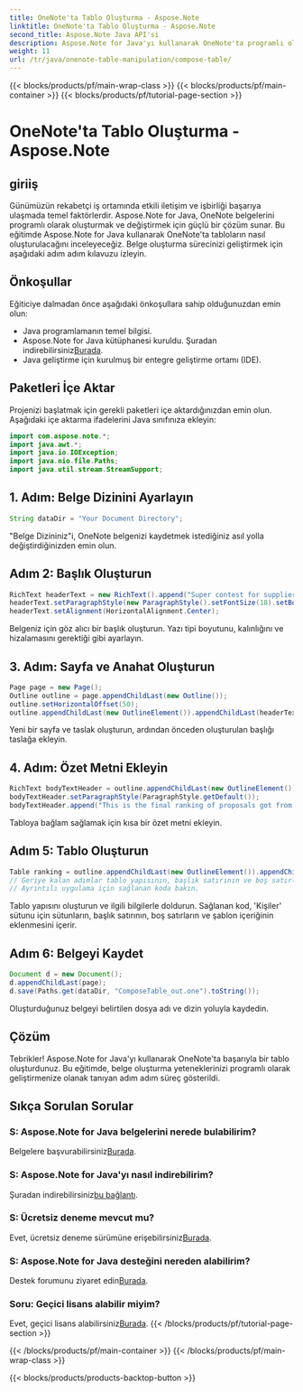 ```yaml
---
title: OneNote'ta Tablo Oluşturma - Aspose.Note
linktitle: OneNote'ta Tablo Oluşturma - Aspose.Note
second_title: Aspose.Note Java API'si
description: Aspose.Note for Java'yı kullanarak OneNote'ta programlı olarak tablo oluşturmayı öğrenin. Verimli belge oluşturmak için adım adım kılavuz.
weight: 11
url: /tr/java/onenote-table-manipulation/compose-table/
---
```


{{< blocks/products/pf/main-wrap-class >}}
{{< blocks/products/pf/main-container >}}
{{< blocks/products/pf/tutorial-page-section >}}

# OneNote'ta Tablo Oluşturma - Aspose.Note

## giriiş
Günümüzün rekabetçi iş ortamında etkili iletişim ve işbirliği başarıya ulaşmada temel faktörlerdir. Aspose.Note for Java, OneNote belgelerini programlı olarak oluşturmak ve değiştirmek için güçlü bir çözüm sunar. Bu eğitimde Aspose.Note for Java kullanarak OneNote'ta tabloların nasıl oluşturulacağını inceleyeceğiz. Belge oluşturma sürecinizi geliştirmek için aşağıdaki adım adım kılavuzu izleyin.
## Önkoşullar
Eğiticiye dalmadan önce aşağıdaki önkoşullara sahip olduğunuzdan emin olun:
- Java programlamanın temel bilgisi.
-  Aspose.Note for Java kütüphanesi kuruldu. Şuradan indirebilirsiniz[Burada](https://releases.aspose.com/note/java/).
- Java geliştirme için kurulmuş bir entegre geliştirme ortamı (IDE).
## Paketleri İçe Aktar
Projenizi başlatmak için gerekli paketleri içe aktardığınızdan emin olun. Aşağıdaki içe aktarma ifadelerini Java sınıfınıza ekleyin:
```java
import com.aspose.note.*;
import java.awt.*;
import java.io.IOException;
import java.nio.file.Paths;
import java.util.stream.StreamSupport;
```
## 1. Adım: Belge Dizinini Ayarlayın
```java
String dataDir = "Your Document Directory";
```
"Belge Dizininiz"i, OneNote belgenizi kaydetmek istediğiniz asıl yolla değiştirdiğinizden emin olun.
## Adım 2: Başlık Oluşturun
```java
RichText headerText = new RichText().append("Super contest for suppliers.");
headerText.setParagraphStyle(new ParagraphStyle().setFontSize(18).setBold(true));
headerText.setAlignment(HorizontalAlignment.Center);
```
Belgeniz için göz alıcı bir başlık oluşturun. Yazı tipi boyutunu, kalınlığını ve hizalamasını gerektiği gibi ayarlayın.
## 3. Adım: Sayfa ve Anahat Oluşturun
```java
Page page = new Page();
Outline outline = page.appendChildLast(new Outline());
outline.setHorizontalOffset(50);
outline.appendChildLast(new OutlineElement()).appendChildLast(headerText);
```
Yeni bir sayfa ve taslak oluşturun, ardından önceden oluşturulan başlığı taslağa ekleyin.
## 4. Adım: Özet Metni Ekleyin
```java
RichText bodyTextHeader = outline.appendChildLast(new OutlineElement()).appendChildLast(new RichText());
bodyTextHeader.setParagraphStyle(ParagraphStyle.getDefault());
bodyTextHeader.append("This is the final ranking of proposals got from our suppliers.");
```
Tabloya bağlam sağlamak için kısa bir özet metni ekleyin.
## Adım 5: Tablo Oluşturun
```java
Table ranking = outline.appendChildLast(new OutlineElement()).appendChildLast(new Table());
// Geriye kalan adımlar tablo yapısının, başlık satırının ve boş satırların eklenmesiyle ilgilidir.
// Ayrıntılı uygulama için sağlanan koda bakın.
```
Tablo yapısını oluşturun ve ilgili bilgilerle doldurun. Sağlanan kod, 'Kişiler' sütunu için sütunların, başlık satırının, boş satırların ve şablon içeriğinin eklenmesini içerir.
## Adım 6: Belgeyi Kaydet
```java
Document d = new Document();
d.appendChildLast(page);
d.save(Paths.get(dataDir, "ComposeTable_out.one").toString());
```
Oluşturduğunuz belgeyi belirtilen dosya adı ve dizin yoluyla kaydedin.
## Çözüm
Tebrikler! Aspose.Note for Java'yı kullanarak OneNote'ta başarıyla bir tablo oluşturdunuz. Bu eğitimde, belge oluşturma yeteneklerinizi programlı olarak geliştirmenize olanak tanıyan adım adım süreç gösterildi.
## Sıkça Sorulan Sorular
### S: Aspose.Note for Java belgelerini nerede bulabilirim?
 Belgelere başvurabilirsiniz[Burada](https://reference.aspose.com/note/java/).
### S: Aspose.Note for Java'yı nasıl indirebilirim?
 Şuradan indirebilirsiniz[bu bağlantı](https://releases.aspose.com/note/java/).
### S: Ücretsiz deneme mevcut mu?
 Evet, ücretsiz deneme sürümüne erişebilirsiniz[Burada](https://releases.aspose.com/).
### S: Aspose.Note for Java desteğini nereden alabilirim?
 Destek forumunu ziyaret edin[Burada](https://forum.aspose.com/c/note/28).
### Soru: Geçici lisans alabilir miyim?
 Evet, geçici lisans alabilirsiniz[Burada](https://purchase.aspose.com/temporary-license/).
{{< /blocks/products/pf/tutorial-page-section >}}

{{< /blocks/products/pf/main-container >}}
{{< /blocks/products/pf/main-wrap-class >}}

{{< blocks/products/products-backtop-button >}}
